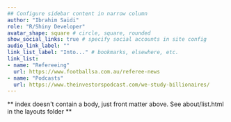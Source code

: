 ```yaml
---
## Configure sidebar content in narrow column
author: "Ibrahim Saidi"
role: "R/Shiny Developer"
avatar_shape: square # circle, square, rounded
show_social_links: true # specify social accounts in site config
audio_link_label: ""
link_list_label: "Into..." # bookmarks, elsewhere, etc.
link_list:
- name: "Refereeing"
  url: https://www.footballsa.com.au/referee-news
- name: "Podcasts"
  url: https://www.theinvestorspodcast.com/we-study-billionaires/
---
```


** index doesn't contain a body, just front matter above.
See about/list.html in the layouts folder **
